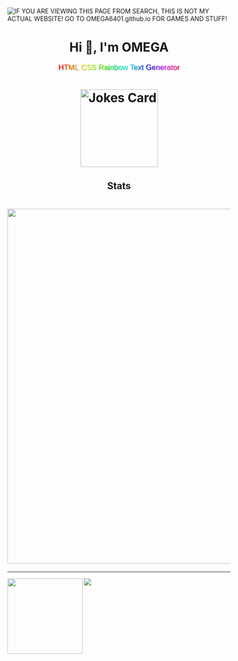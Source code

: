 <img alt="IF YOU ARE VIEWING THIS PAGE FROM SEARCH, THIS IS NOT MY ACTUAL WEBSITE! GO TO OMEGA6401.github.io FOR GAMES AND STUFF!" src="https://readme-typing-svg.herokuapp.com?vCenter=true&lines=Hello!+I+am+ΩMEGA!;Im+a+HTML+Coder;I+love+video+games;">
<h1 align="center">Hi 👋, I'm OMEGA</h1>

 <style>
.rainbow-text {
	font-family: Arial;
	font-size: 17px;
	text-shadow: #A3A3A3 1px 1px 1px;
}
.rainbow-text .block-line > span {
	display: inline-block;
}

</style>
  <div class="rainbow-text" style="text-align: center;">
	<span class="block-line"><span><span style="color:#ff0000;">H</span><span style="color:#ff3c00;">T</span><span style="color:#ff7300;">M</span><span style="color:#ffaa00;">L&nbsp;</span></span><span><span style="color:#ffe500;">C</span><span style="color:#e1ff00;">S</span><span style="color:#aaff00;">S&nbsp;</span></span><span><span style="color:#6eff00;">R</span><span style="color:#37ff00;">a</span><span style="color:#00ff00;">i</span><span style="color:#00ff3c;">n</span><span style="color:#00ff73;">b</span><span style="color:#00ffaa;">o</span><span style="color:#00ffe6;">w&nbsp;</span></span><span><span style="color:#00e1ff;">T</span><span style="color:#00a6ff;">e</span><span style="color:#006eff;">x</span><span style="color:#0037ff;">t&nbsp;</span></span><span><span style="color:#0400ff;">G</span><span style="color:#3c00ff;">e</span><span style="color:#7300ff;">n</span><span style="color:#ae00ff;">e</span><span style="color:#e500ff;">r</span><span style="color:#ff00e1;">a</span><span style="color:#ff00aa;">t</span><span style="color:#ff006e;">o</span><span style="color:#ff0037;">r</span></span></span>
</div>

<h1 align="center">
<img height="175" src="https://readme-jokes.vercel.app/api" alt="Jokes Card" />
</h1>


<h2 align="Middle">Stats</h2>

<h1 align="Right">
<img width=800 src="https://github-profile-trophy.vercel.app/?username=OMEGA6401&theme=darkhub&column=8&no-frame=true"/>
</a>
</h1>


---


<div>
  <img height="170" align="left" src="https://github-readme-stats.vercel.app/api?username=OMEGA6401&theme=dark&count_private=true&include_all_commits=true" />
  <img src="https://github-readme-stats.vercel.app/api/top-langs/?username=OMEGA6401&theme=dark&layout=compact" />
</div>

